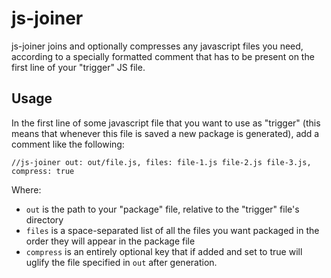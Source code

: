 # js-joiner

js-joiner joins and optionally compresses any javascript files you need, according to a specially formatted comment that has to be present on the first line of your "trigger" JS file.

## Usage

In the first line of some javascript file that you want to use as "trigger" (this means that whenever this file is saved a new package is generated), add a comment like the following:

```
//js-joiner out: out/file.js, files: file-1.js file-2.js file-3.js, compress: true
```

Where:

* ```out``` is the path to your "package" file, relative to the "trigger" file's directory
* ```files``` is a space-separated list of all the files you want packaged in the order they will appear in the package file
* ```compress``` is an entirely optional key that if added and set to true will uglify the file specified in ```out``` after generation.

